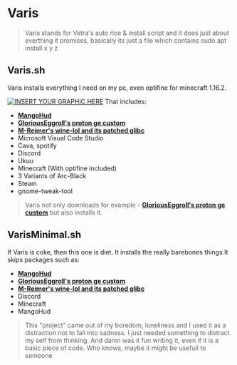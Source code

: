 # Varis
> Varis stands for Vetra's auto rice & install script and it does just about everthing it promises, basically its just a file which contains sudo apt install x y z 
## Varis.sh
Varis installs everything I need on my pc, even optifine for minecraft 1.16.2.  

[![INSERT YOUR GRAPHIC HERE](https://media.discordapp.net/attachments/334004876596084737/759173430074540072/unknown.png?width=1194&height=671)]()
That includes:
- <a href="https://github.com/flightlessmango/MangoHud" target="_blank">**MangoHud**</a>
- <a href="https://github.com/GloriousEggroll/proton-ge-custom" target="_blank">**GloriousEggroll's proton ge custom**</a>
- <a href="https://github.com/M-Reimer/wine-lol" target="_blank">**M-Reimer's wine-lol and its patched glibc**</a>
- Microsoft Visual Code Studio
- Cava, spotify
- Discord
- Ukuu
- Minecraft (With optifine included)
- 3 Variants of Arc-Black 
- Steam
- gnome-tweak-tool
> Varis not only downloads for example - <a href="https://github.com/GloriousEggroll/proton-ge-custom" target="_blank">**GloriousEggroll's proton ge custom**</a>
but also installs it.
## VarisMinimal.sh
If Varis is coke, then this one is diet. It installs the really barebones things.It skips packages such as:
- <a href="https://github.com/flightlessmango/MangoHud" target="_blank">**MangoHud**</a>
- <a href="https://github.com/GloriousEggroll/proton-ge-custom" target="_blank">**GloriousEggroll's proton ge custom**</a>
- <a href="https://github.com/M-Reimer/wine-lol" target="_blank">**M-Reimer's wine-lol and its patched glibc**</a>
- Discord
- Minecraft
- MangoHud
> This "project" came out of my boredom, loneliness and I used it as a distraction not to fall into sadness. I just needed something to distract my self from thinking. And damn was it fun writing it, even if it is a basic piece of code. Who knows, maybe it might be usefull to someone
